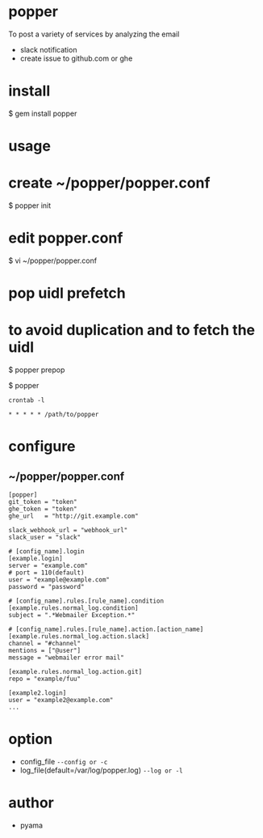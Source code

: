 # popper
To post a variety of services by analyzing the email
* slack notification
* create issue to github.com or ghe

# install
  $ gem install popper

# usage
  # create ~/popper/popper.conf
  $ popper init
  
  # edit popper.conf
  $ vi ~/popper/popper.conf
  
  # pop uidl prefetch
  # to avoid duplication and to fetch the uidl
  $ popper prepop
  
  $ popper
  
`crontab -l`
```
* * * * * /path/to/popper
```

# configure
## ~/popper/popper.conf
```
[popper]
git_token = "token"
ghe_token = "token"
ghe_url   = "http://git.example.com"

slack_webhook_url = "webhook_url"
slack_user = "slack"

# [config_name].login
[example.login]
server = "example.com"
# port = 110(default)
user = "example@example.com"
password = "password"

# [config_name].rules.[rule_name].condition
[example.rules.normal_log.condition]
subject = ".*Webmailer Exception.*"

# [config_name].rules.[rule_name].action.[action_name]
[example.rules.normal_log.action.slack]
channel = "#channel"
mentions = ["@user"]
message = "webmailer error mail"

[example.rules.normal_log.action.git]
repo = "example/fuu"

[example2.login]
user = "example2@example.com"
...
```

# option
* config_file `--config or -c`
* log_file(default=/var/log/popper.log) `--log or -l`

# author
* pyama
